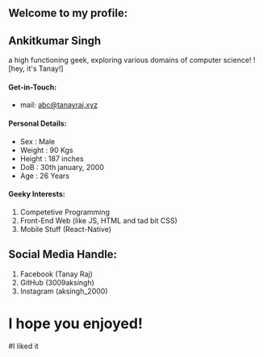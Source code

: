 ## Welcome to my profile:

## Ankitkumar Singh
a high functioning geek, exploring various domains of computer science!
![hey, it's Tanay!]

#### Get-in-Touch:
- mail: [abc@tanayraj.xyz](mailto:abc@tanayraj.xyz)

#### Personal Details:
- Sex    : Male
- Weight : 90 Kgs
- Height : 187 inches
- DoB    : 30th january, 2000
- Age    : 26 Years

#### Geeky Interests:
1. Competetive Programming
2. Front-End Web (like JS, HTML and tad bit CSS)
3. Mobile Stuff (React-Native)

## Social Media Handle:
1. Facebook (Tanay Raj)
2. GitHub (3009aksingh)
3. Instagram (aksingh_2000)

# I hope you enjoyed!
#I liked it
